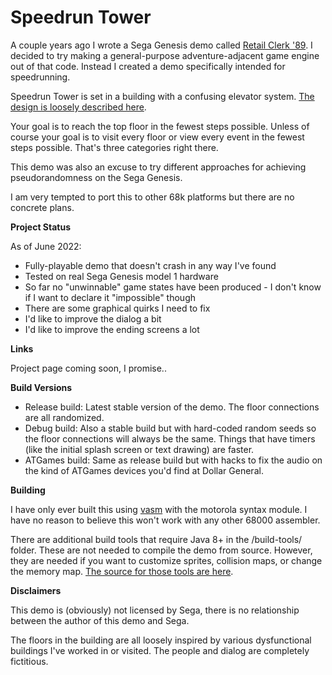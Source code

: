 # Speedrun Tower

A couple years ago I wrote a Sega Genesis demo called [Retail Clerk '89](https://HuguesJohnson.com/rc89/). I decided to try making a general-purpose adventure-adjacent game engine out of that code. Instead I created a demo specifically intended for speedrunning.

Speedrun Tower is set in a building with a confusing elevator system. [The design is loosely described here](https://huguesjohnson.com/programming/genesis/random/).

Your goal is to reach the top floor in the fewest steps possible. Unless of course your goal is to visit every floor or view every event in the fewest steps possible. That's three categories right there.

This demo was also an excuse to try different approaches for achieving pseudorandomness on the Sega Genesis.

I am very tempted to port this to other 68k platforms but there are no concrete plans.

**Project Status**

As of June 2022:

- Fully-playable demo that doesn't crash in any way I've found
- Tested on real Sega Genesis model 1 hardware
- So far no "unwinnable" game states have been produced - I don't know if I want to declare it "impossible" though
- There are some graphical quirks I need to fix
- I'd like to improve the dialog a bit
- I'd like to improve the ending screens a lot

**Links**

Project page coming soon, I promise..

**Build Versions**

- Release build: Latest stable version of the demo. The floor connections are all randomized.
- Debug build: Also a stable build but with hard-coded random seeds so the floor connections will always be the same. Things that have timers (like the initial splash screen or text drawing) are faster.
- ATGames build: Same as release build but with hacks to fix the audio on the kind of ATGames devices you'd find at Dollar General.

**Building**

I have only ever built this using [vasm](http://sun.hasenbraten.de/vasm/) with the motorola syntax module. I have no reason to believe this won't work with any other 68000 assembler.

There are additional build tools that require Java 8+ in the /build-tools/ folder. These are not needed to compile the demo from source. However, they are needed if you want to customize sprites, collision maps, or change the memory map. [The source for those tools are here](https://github.com/huguesjohnson/DubbelLib).

**Disclaimers**

This demo is (obviously) not licensed by Sega, there is no relationship between the author of this demo and Sega.

The floors in the building are all loosely inspired by various dysfunctional buildings I've worked in or visited. The people and dialog are completely fictitious. 
